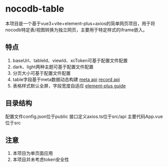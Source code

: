 # nocodb-table

本项目是一个基于vue3+vite+element-plus+axios的简单网页项目，用于将nocodb特定表/视图转换为独立网页，主要用于特定样式的iframe嵌入。

## 特点

1. baseUrl、tableId、viewId、xcToken可基于配置文件配置
2. dark、light两种主题可基于配置文件配置
3. 分页大小可基于配置文件配置
4. table字段基于meta数据动态构建 
    [meta api](https://nocodb.com/apis/v2/meta#tag/Tables/operation/db-table-read)
    [record api](https://nocodb.com/apis/v2/data#tag/Table-Records/operation/db-data-table-row-list)
5. 表格样式默认全屏，字段宽度自适应
    [element-plus guide](https://element-plus.org/zh-CN/component/table.html)

## 目录结构

配置文件config.json位于public
接口定义axios.ts位于src/api
主要代码App.vue位于src

## 注意

1. 本项目为单页面应用
2. 本项目并未考虑token安全性
